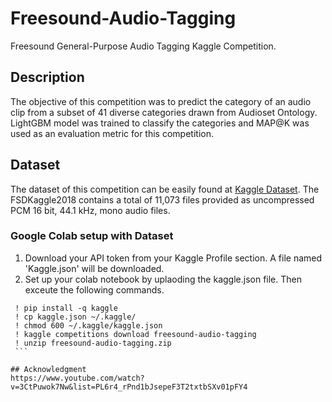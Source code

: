 # Freesound-Audio-Tagging
Freesound General-Purpose Audio Tagging Kaggle Competition.

## Description
The objective of this competition was to predict the category of an audio clip from a subset of 41 diverse categories drawn from Audioset Ontology. LightGBM model was trained to classify the categories and MAP@K was used as an evaluation metric for this competition.

## Dataset
The dataset of this competition can be easily found at <a href="https://www.kaggle.com/competitions/freesound-audio-tagging/data" target="_blank">Kaggle Dataset</a>. The FSDKaggle2018 contains a total of 11,073 files provided as uncompressed PCM 16 bit, 44.1 kHz, mono audio files.

### Google Colab setup with Dataset
<ol>
  <li> Download your API token from your Kaggle Profile section. A file named 'Kaggle.json' will be downloaded.
  <li> Set up your colab notebook by uplaoding the kaggle.json file. Then exceute the following commands.
</ol>

   ```
    ! pip install -q kaggle
    ! cp kaggle.json ~/.kaggle/
    ! chmod 600 ~/.kaggle/kaggle.json
    ! kaggle competitions download freesound-audio-tagging
    ! unzip freesound-audio-tagging.zip
    ```

## Acknowledgment
https://www.youtube.com/watch?v=3CtPuwok7Nw&list=PL6r4_rPnd1bJsepeF3T2txtbSXv01pFY4
